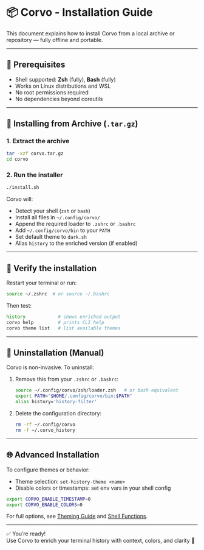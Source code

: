 # 📦 Corvo - Installation Guide

This document explains how to install Corvo from a local archive or repository — fully offline and portable.

---

## 🔧 Prerequisites

- Shell supported: **Zsh** (fully), **Bash** (fully)
- Works on Linux distributions and WSL
- No root permissions required
- No dependencies beyond coreutils

---

## 📁 Installing from Archive (`.tar.gz`)

### 1. Extract the archive

```bash
tar -xzf corvo.tar.gz
cd corvo
```

### 2. Run the installer

```bash
./install.sh
```

Corvo will:
- Detect your shell (`zsh` or `bash`)
- Install all files in `~/.config/corvo/`
- Append the required loader to `.zshrc` or `.bashrc`
- Add `~/.config/corvo/bin` to your `PATH`
- Set default theme to `dark.sh`
- Alias `history` to the enriched version (if enabled)

---

## 🧪 Verify the installation

Restart your terminal or run:

```bash
source ~/.zshrc  # or source ~/.bashrc
```

Then test:

```bash
history            # shows enriched output
corvo help         # prints CLI help
corvo theme list   # list available themes
```

---

## 🧹 Uninstallation (Manual)

Corvo is non-invasive. To uninstall:

1. Remove this from your `.zshrc` or `.bashrc`:
   ```bash
   source ~/.config/corvo/zsh/loader.zsh   # or bash equivalent
   export PATH="$HOME/.config/corvo/bin:$PATH"
   alias history='history-filter'
   ```

2. Delete the configuration directory:
   ```bash
   rm -rf ~/.config/corvo
   rm -f ~/.corvo_history
   ```

---

## 🌐 Advanced Installation

To configure themes or behavior:

- Theme selection: `set-history-theme <name>`
- Disable colors or timestamps: set env vars in your shell config

```bash
export CORVO_ENABLE_TIMESTAMP=0
export CORVO_ENABLE_COLORS=0
```

For full options, see [Theming Guide](./theming.md) and [Shell Functions](./functions.md).

---

✅ You’re ready!  
Use Corvo to enrich your terminal history with context, colors, and clarity 🦉

